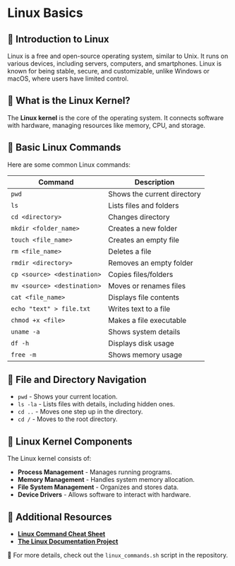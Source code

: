 # Linux Basics

## 🔹 Introduction to Linux

Linux is a free and open-source operating system, similar to Unix. It runs on various devices, including servers, computers, and smartphones. Linux is known for being stable, secure, and customizable, unlike Windows or macOS, where users have limited control.

## 🔹 What is the Linux Kernel?

The **Linux kernel** is the core of the operating system. It connects software with hardware, managing resources like memory, CPU, and storage.

## 🔹 Basic Linux Commands

Here are some common Linux commands:

| Command                     | Description                 |
| --------------------------- | --------------------------- |
| `pwd`                       | Shows the current directory |
| `ls`                        | Lists files and folders     |
| `cd <directory>`            | Changes directory           |
| `mkdir <folder_name>`       | Creates a new folder        |
| `touch <file_name>`         | Creates an empty file       |
| `rm <file_name>`            | Deletes a file              |
| `rmdir <directory>`         | Removes an empty folder     |
| `cp <source> <destination>` | Copies files/folders        |
| `mv <source> <destination>` | Moves or renames files      |
| `cat <file_name>`           | Displays file contents      |
| `echo "text" > file.txt`    | Writes text to a file       |
| `chmod +x <file>`           | Makes a file executable     |
| `uname -a`                  | Shows system details        |
| `df -h`                     | Displays disk usage         |
| `free -m`                   | Shows memory usage          |

## 🔹 File and Directory Navigation

- `pwd` - Shows your current location.
- `ls -la` - Lists files with details, including hidden ones.
- `cd ..` - Moves one step up in the directory.
- `cd /` - Moves to the root directory.

## 🔹 Linux Kernel Components

The Linux kernel consists of:

- **Process Management** - Manages running programs.
- **Memory Management** - Handles system memory allocation.
- **File System Management** - Organizes and stores data.
- **Device Drivers** - Allows software to interact with hardware.

## 📌 Additional Resources

- **[Linux Command Cheat Sheet](https://linuxcommand.org/lc3_learning_the_shell.php)**
- **[The Linux Documentation Project](http://www.tldp.org/)**

📌 For more details, check out the `linux_commands.sh` script in the repository.
